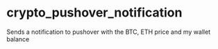 # crypto_pushover_notification
Sends a notification to pushover with the BTC, ETH price and my wallet balance
